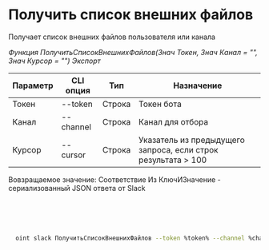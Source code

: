 ﻿---
sidebar_position: 1
---

# Получить список внешних файлов
 Получает список внешних файлов пользователя или канала


*Функция ПолучитьСписокВнешнихФайлов(Знач Токен, Знач Канал = "", Знач Курсор = "") Экспорт*

  | Параметр | CLI опция | Тип | Назначение |
  |-|-|-|-|
  | Токен | --token | Строка | Токен бота |
  | Канал | --channel | Строка | Канал для отбора |
  | Курсор | --cursor | Строка | Указатель из предыдущего запроса, если строк результата > 100 |

  
  Вовзращаемое значение:   Соответствие Из КлючИЗначение - сериализованный JSON ответа от Slack

```bsl title="Пример кода"
	

	
```

```sh title="Пример команд CLI"
    
  oint slack ПолучитьСписокВнешнихФайлов --token %token% --channel %channel% --cursor %cursor%

```


```json title="Результат"



```
